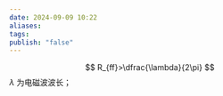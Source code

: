 ```yaml
---
date: 2024-09-09 10:22
aliases: 
tags: 
publish: "false"
---
```

$$
R_{ff}>\dfrac{\lambda}{2\pi}
$$
$\lambda$ 为电磁波波长；